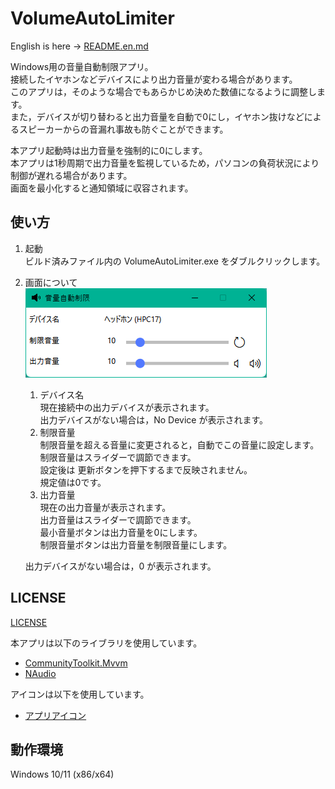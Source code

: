 # VolumeAutoLimiter
English is here -> [README.en.md](README.en.md)

Windows用の音量自動制限アプリ。<br>
接続したイヤホンなどデバイスにより出力音量が変わる場合があります。<br>
このアプリは，そのような場合でもあらかじめ決めた数値になるように調整します。<br>
また，デバイスが切り替わると出力音量を自動で0にし，イヤホン抜けなどによるスピーカーからの音漏れ事故も防ぐことができます。

本アプリ起動時は出力音量を強制的に0にします。<br>
本アプリは1秒周期で出力音量を監視しているため，パソコンの負荷状況により制御が遅れる場合があります。<br>
画面を最小化すると通知領域に収容されます。<br>

## 使い方
1. 起動<br>
    ビルド済みファイル内の VolumeAutoLimiter.exe をダブルクリックします。<br>
1. 画面について<br>
    ![MainWindow](MainWindow.png)
    1. デバイス名<br>
        現在接続中の出力デバイスが表示されます。<br>
        出力デバイスがない場合は，No Device が表示されます。<br>
    2. 制限音量<br>
        制限音量を超える音量に変更されると，自動でこの音量に設定します。<br>
        制限音量はスライダーで調節できます。<br>
        設定後は 更新ボタンを押下するまで反映されません。<br>
        規定値は0です。
    3. 出力音量<br>
        現在の出力音量が表示されます。<br>
        出力音量はスライダーで調節できます。<br>
        最小音量ボタンは出力音量を0にします。<br>
        制限音量ボタンは出力音量を制限音量にします。<br>

    出力デバイスがない場合は，0 が表示されます。<br>

## LICENSE
[LICENSE](LICENSE)<br>

本アプリは以下のライブラリを使用しています。<br>
- [CommunityToolkit.Mvvm](VolumeAutoLimiter/Licenses/CommunityToolkit.txt)<br>
- [NAudio](VolumeAutoLimiter/Licenses/NAudio.txt)<br>

アイコンは以下を使用しています。<br>
- [アプリアイコン](https://icon-icons.com/ja/%E3%82%A2%E3%82%A4%E3%82%B3%E3%83%B3/%E3%82%B9%E3%83%94%E3%83%BC%E3%82%AB%E3%83%BC-%E3%82%AA%E3%83%BC%E3%83%87%E3%82%A3%E3%82%AA-%E9%9F%B3-%E5%A3%B0/148818)

## 動作環境
Windows 10/11 (x86/x64)<br>